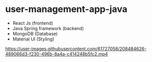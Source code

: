 # user-management-app-java

- React Js (frontend)
- Java Spring framework (backend)
- MongoDB (Database)
- Material UI (Styling)



https://user-images.githubusercontent.com/61727058/208484626-489066d3-f230-496b-8a4a-c414248b5fc2.mp4

